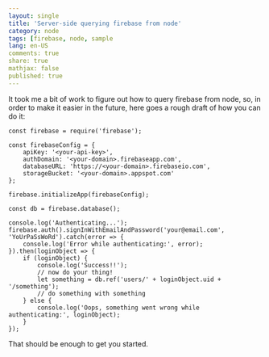 ```yaml
---
layout: single
title: 'Server-side querying firebase from node'
category: node
tags: [firebase, node, sample
lang: en-US
comments: true
share: true
mathjax: false
published: true
---
```


It took me a bit of work to figure out how to query firebase from node, so, in order to make it easier in the future, here goes a rough draft of how you can do it:

    const firebase = require('firebase');

    const firebaseConfig = {
        apiKey: '<your-api-key>',
        authDomain: '<your-domain>.firebaseapp.com',
        databaseURL: 'https://<your-domain>.firebaseio.com',
        storageBucket: '<your-domain>.appspot.com'
    };

    firebase.initializeApp(firebaseConfig);

    const db = firebase.database();

    console.log('Authenticating...');
    firebase.auth().signInWithEmailAndPassword('your@email.com', 'YoUrPaSsWoRd').catch(error => {
        console.log('Error while authenticating:', error);
    }).then(loginObject => {
        if (loginObject) {
            console.log('Success!!');
            // now do your thing!
            let something = db.ref('users/' + loginObject.uid + '/something');
            // do something with something
        } else {
            console.log('Oops, something went wrong while authenticating:', loginObject);
        }
    });


That should be enough to get you started.

